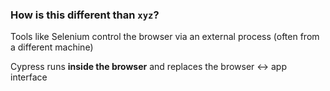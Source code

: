 ### How is this different than `xyz`?

Tools like Selenium control the browser via an external process (often from a different machine)

Cypress runs **inside the browser** and replaces the browser <-> app interface
